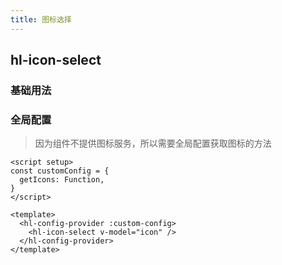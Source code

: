 ```yaml
---
title: 图标选择
---
```


## hl-icon-select

### 基础用法

<hl-demo-icon-select/>

### 全局配置

> 因为组件不提供图标服务，所以需要全局配置获取图标的方法

```vue
<script setup>
const customConfig = {
  getIcons: Function,
}
</script>

<template>
  <hl-config-provider :custom-config>
    <hl-icon-select v-model="icon" />
  </hl-config-provider>
</template>

```
